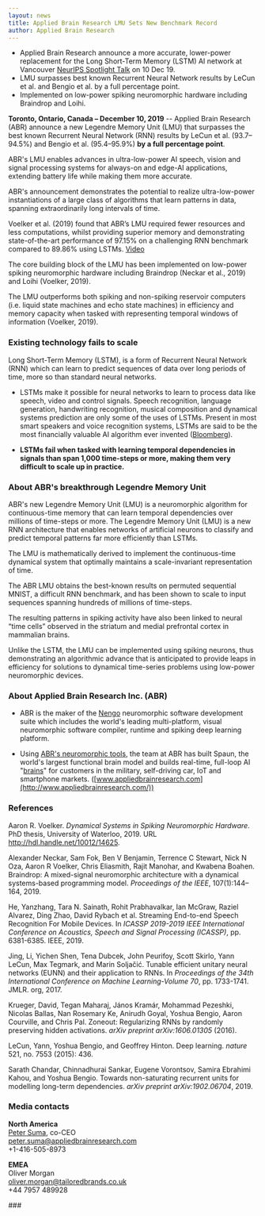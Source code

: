 ```yaml
---
layout: news
title: Applied Brain Research LMU Sets New Benchmark Record
author: Applied Brain Research
---
```


- Applied Brain Research announce a more accurate, lower-power replacement
  for the Long Short-Term Memory (LSTM) AI network at Vancouver
  [NeurIPS Spotlight Talk](https://nips.cc/Conferences/2019/Schedule?showParentSession=15731)
  on 10 Dec 19.
- LMU surpasses best known Recurrent Neural Network results by
  LeCun et al. and Bengio et al. by a full percentage point.
- Implemented on low-power spiking neuromorphic hardware
  including Braindrop and Loihi.

**Toronto, Ontario, Canada – December 10, 2019** --
Applied Brain Research (ABR) announce a new Legendre Memory Unit (LMU)
that surpasses the best known Recurrent Neural Network (RNN) results
by LeCun et al. (93.7–94.5%) and Bengio et al. (95.4–95.9%)
**by a full percentage point**.

ABR's LMU enables advances in ultra-low-power AI speech, vision and
signal processing systems for always-on and edge-AI applications,
extending battery life while making them more accurate.

ABR's announcement demonstrates the potential to realize
ultra-low-power instantiations of a large class of algorithms that
learn patterns in data, spanning extraordinarily long intervals of
time.

Voelker et al. (2019) found that ABR’s LMU required fewer resources
and less computations, whilst providing superior memory and
demonstrating state-of-the-art performance of 97.15% on a challenging
RNN benchmark compared to 89.86% using LSTMs.
[Video](https://youtu.be/8t64QaTdBcU)

The core building block of the LMU has been implemented on low-power
spiking neuromorphic hardware including Braindrop (Neckar et al.,
2019) and Loihi (Voelker, 2019).

The LMU outperforms both spiking and non-spiking reservoir computers
(i.e. liquid state machines and echo state machines) in efficiency and
memory capacity when tasked with representing temporal windows of
information (Voelker, 2019).

### Existing technology fails to scale

Long Short-Term Memory (LSTM), is a form of Recurrent Neural Network
(RNN) which can learn to predict sequences of data over long periods
of time, more so than standard neural networks.

- LSTMs make it possible for neural networks to learn to process data
  like speech, video and control signals. Speech recognition, language
  generation, handwriting recognition, musical composition and
  dynamical systems prediction are only some of the uses of
  LSTMs. Present in most smart speakers and voice recognition systems,
  LSTMs are said to be the most financially valuable AI algorithm ever
  invented ([Bloomberg](https://www.bloomberg.com/news/features/2018-05-15/google-amazon-and-facebook-owe-j-rgen-schmidhuber-a-fortune)).

- **LSTMs fail when tasked with learning temporal dependencies in
  signals than span 1,000 time-steps or more, making them very
  difficult to scale up in practice.**

### About ABR's breakthrough Legendre Memory Unit

ABR's new Legendre Memory Unit (LMU) is a neuromorphic algorithm for
continuous-time memory that can learn temporal dependencies over
millions of time-steps or more. The Legendre Memory Unit (LMU) is a
new RNN architecture that enables networks of artificial neurons to
classify and predict temporal patterns far more efficiently than
LSTMs.

The LMU is mathematically derived to implement the continuous-time
dynamical system that optimally maintains a scale-invariant
representation of time.

The ABR LMU obtains the best-known results on permuted sequential
MNIST, a difficult RNN benchmark, and has been shown to scale to input
sequences spanning hundreds of millions of time-steps.

The resulting patterns in spiking activity have also been linked to
neural “time cells” observed in the striatum and medial prefrontal
cortex in mammalian brains.

Unlike the LSTM, the LMU can be implemented using spiking neurons,
thus demonstrating an algorithmic advance that is anticipated to
provide leaps in efficiency for solutions to dynamical time-series
problems using low-power neuromorphic devices.

### About Applied Brain Research Inc. (ABR)

- ABR is the maker of the [Nengo](https://www.nengo.ai/)
  neuromorphic software development suite
  which includes the world's leading multi-platform, visual neuromorphic
  software compiler, runtime and spiking deep learning platform.

- Using [ABR's neuromorphic tools](https://appliedbrainresearch.com/products/),
  the team at ABR has built Spaun,
  the world's largest functional brain model and builds real-time,
  full-loop AI "[brains](https://appliedbrainresearch.com/services/)"
  for customers in the military, self-driving car,
  IoT and smartphone markets.
  ([www.appliedbrainresearch.com](http://www.appliedbrainresearch.com/))

### References

Aaron R. Voelker. *Dynamical Systems in Spiking Neuromorphic
Hardware*. PhD thesis, University of Waterloo, 2019. URL
http://hdl.handle.net/10012/14625.

Alexander Neckar, Sam Fok, Ben V Benjamin, Terrence C Stewart, Nick N
Oza, Aaron R Voelker, Chris Eliasmith, Rajit Manohar, and Kwabena
Boahen. Braindrop: A mixed-signal neuromorphic architecture with a
dynamical systems-based programming model. *Proceedings of the IEEE*,
107(1):144–164, 2019.

He, Yanzhang, Tara N. Sainath, Rohit Prabhavalkar, Ian McGraw, Raziel
Alvarez, Ding Zhao, David Rybach et al. Streaming End-to-end Speech
Recognition For Mobile Devices. In *ICASSP 2019-2019 IEEE
International Conference on Acoustics, Speech and Signal Processing
(ICASSP)*, pp. 6381-6385. IEEE, 2019.

Jing, Li, Yichen Shen, Tena Dubcek, John Peurifoy, Scott Skirlo, Yann
LeCun, Max Tegmark, and Marin Soljačić. Tunable efficient unitary
neural networks (EUNN) and their application to RNNs. In *Proceedings
of the 34th International Conference on Machine Learning-Volume 70*,
pp. 1733-1741. JMLR. org, 2017.

Krueger, David, Tegan Maharaj, János Kramár, Mohammad Pezeshki,
Nicolas Ballas, Nan Rosemary Ke, Anirudh Goyal, Yoshua Bengio, Aaron
Courville, and Chris Pal. Zoneout: Regularizing RNNs by randomly
preserving hidden activations. *arXiv preprint arXiv:1606.01305*
(2016).

LeCun, Yann, Yoshua Bengio, and Geoffrey Hinton. Deep
learning. *nature* 521, no. 7553 (2015): 436.

Sarath Chandar, Chinnadhurai Sankar, Eugene Vorontsov, Samira Ebrahimi
Kahou, and Yoshua Bengio. Towards non-saturating recurrent units for
modelling long-term dependencies. *arXiv preprint arXiv:1902.06704*,
2019.

### Media contacts

**North America**<br>
[Peter Suma](https://appliedbrainresearch.com/about-us/suma/), co-CEO<br>
[peter.suma@appliedbrainresearch.com](mailto:peter.suma@appliedbrainresearch.com)<br>
+1-416-505-8973

**EMEA**<br>
Oliver Morgan<br>
[oliver.morgan@tailoredbrands.co.uk](mailto:oliver.morgan@tailoredbrands.co.uk)<br>
+44 7957 489928

\#\#\#
